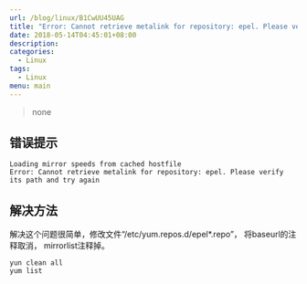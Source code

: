 ```yaml
---
url: /blog/linux/B1CwUU45UAG
title: "Error: Cannot retrieve metalink for repository: epel. Please verify its path and try again"
date: 2018-05-14T04:45:01+08:00
description:
categories:
  - Linux
tags:
  - Linux
menu: main
---
```


> none

## 错误提示

```
Loading mirror speeds from cached hostfile
Error: Cannot retrieve metalink for repository: epel. Please verify its path and try again

```

## 解决方法

解决这个问题很简单，修改文件“/etc/yum.repos.d/epel*.repo”， 将baseurl的注释取消， mirrorlist注释掉。

```
yun clean all
yum list

```